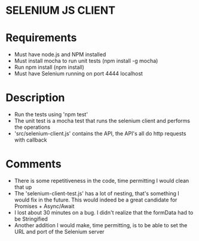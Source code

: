 SELENIUM JS CLIENT
========================

Requirements
=============

- Must have node.js and NPM installed
- Must install mocha to run unit tests (npm install -g mocha)
- Run npm install (npm install)
- Must have Selenium running on port 4444 localhost 


Description
==============
- Run the tests using 'npm test'
- The unit test is a mocha test that runs the selenium client and performs the operations
- 'src/selenium-client.js' contains the API, the API's all do http requests with callback

Comments
==============
- There is some repetitiveness in the code, time permitting I would clean that up
- The 'selenium-client-test.js' has a lot of nesting, that's something I would fix in the future. This
would indeed be a great candidate for Promises + Async/Await
- I lost about 30 minutes on a bug. I didn't realize that the formData had to be Stringified
- Another addition I would make, time permitting, is to be able to set the URL and port of the Selenium server